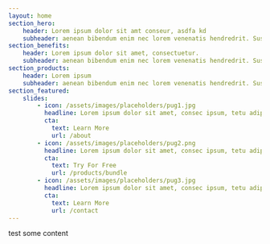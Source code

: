 ```yaml
---
layout: home
section_hero:
    header: Lorem ipsum dolor sit amt conseur, asdfa kd
    subheader: aenean bibendum enim nec lorem venenatis hendredrit. Suspendisse sit amet eleifend mi, eu luctus neque. Nunc gravida mattis metus.
section_benefits:
    header: Lorem ipsum dolor sit amet, consectuetur.
    subheader: aenean bibendum enim nec lorem venenatis hendredrit. Suspendisse sit amet eleifend mi, eu luctus neque. Nunc gravida mattis metus. aenean bibendum enim nec lorem venenatis hendredrit. Suspendisse sit amet eleifend mi, eu luctus neque. Nunc gravida mattis metus.
section_products:
    header: Lorem ipsum
    subheader: aenean bibendum enim nec lorem venenatis hendredrit. Suspendisse sit amet eleifend mi, eu luctus neque. Nunc gravida mattis metus. aenean bibendum enim nec lorem venenatis hendredrit. Suspendisse sit amet eleifend mi, eu luctus neque. Nunc gravida mattis metus.
section_featured:
    slides:
        - icon: /assets/images/placeholders/pug1.jpg
          headline: Lorem ipsum dolor sit amet, consec ipsum, tetu adipiscing, elit, praesent, mi nunc
          cta:
            text: Learn More
            url: /about
        - icon: /assets/images/placeholders/pug2.png
          headline: Lorem ipsum dolor sit amet, consec ipsum, tetu adipiscing, elit, praesent, mi nunc
          cta:
            text: Try For Free
            url: /products/bundle  
        - icon: /assets/images/placeholders/pug3.jpg
          headline: Lorem ipsum dolor sit amet, consec ipsum, tetu adipiscing, elit, praesent, mi nunc
          cta:
            text: Learn More
            url: /contact
---
```

test some content